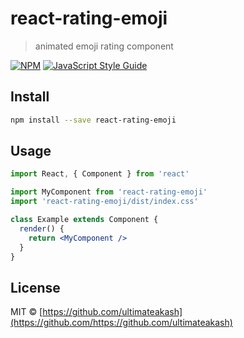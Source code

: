 # react-rating-emoji

> animated emoji rating component

[![NPM](https://img.shields.io/npm/v/react-rating-emoji.svg)](https://www.npmjs.com/package/react-rating-emoji) [![JavaScript Style Guide](https://img.shields.io/badge/code_style-standard-brightgreen.svg)](https://standardjs.com)

## Install

```bash
npm install --save react-rating-emoji
```

## Usage

```jsx
import React, { Component } from 'react'

import MyComponent from 'react-rating-emoji'
import 'react-rating-emoji/dist/index.css'

class Example extends Component {
  render() {
    return <MyComponent />
  }
}
```

## License

MIT © [https://github.com/ultimateakash](https://github.com/https://github.com/ultimateakash)
